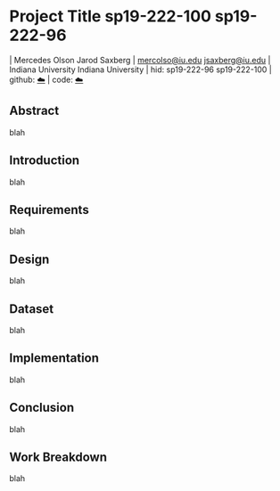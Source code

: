 # Project Title sp19-222-100 sp19-222-96

| Mercedes Olson      Jarod Saxberg 
| mercolso@iu.edu     jsaxberg@iu.edu
| Indiana University  Indiana University
| hid: sp19-222-96    sp19-222-100
| github: [:cloud:](https://github.com/cloudmesh-community/sp19-222-100/blob/master/project_report/report.md)
| code: [:cloud:](https://github.com/cloudmesh-community/sp19-222-100/tree/master/project_code)

## Abstract

blah

## Introduction 

blah

## Requirements

blah

## Design

blah

## Dataset

blah

## Implementation

blah

## Conclusion

blah

## Work Breakdown

blah
